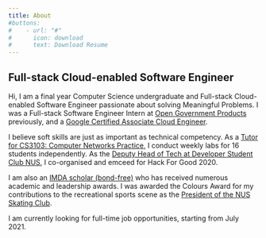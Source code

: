 ```yaml
---
title: About
#buttons:
#    - url: "#"
#      icon: download
#      text: Download Resume
---
```


## Full-stack Cloud-enabled Software Engineer

Hi, I am a final year Computer Science undergraduate and Full-stack Cloud-enabled Software Engineer passionate about solving Meaningful Problems. I was a Full-stack Software Engineer Intern at [Open Government Products](https://open.gov.sg/) previously, and a [Google Certified Associate Cloud Engineer](https://cloud.google.com/certification/cloud-engineer).

I believe soft skills are just as important as technical competency. As a [Tutor for CS3103: Computer Networks Practice](https://nusmods.com/modules/CS3103/computer-networks-practice), I conduct weekly labs for 16 students independently. As the [Deputy Head of Tech at Developer Student Club NUS](https://dscnustech.github.io), I co-organised and emceed for Hack For Good 2020.

I am also an [IMDA scholar (bond-free)](https://www.imda.gov.sg) who has received numerous academic and leadership awards. I was awarded the Colours Award for my contributions to the recreational sports scene as the [President of the NUS Skating Club](https://www.instagram.com/nusskating/).

I am currently looking for full-time job opportunities, starting from July 2021.